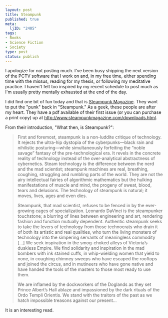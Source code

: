 ```yaml
--- 
layout: post
title: Steampunk
published: true
meta: 
  ljID: "2405"
tags: 
- Books
- Science Fiction
- Society
type: post
status: publish
---
```

I apologize for not posting much. I've been busy shipping the next version of the PCTV software that I work on and, in my free time, either spending time with the missus, reading for my thesis, or following my meditative practice. I haven't felt too inspired by my recent schedule to post much as I'm usually pretty mentally exhausted at the end of the day.

I did find one bit of fun today and that is <a href="http://www.steampunkmagazine.com/">Steampunk Magazine</a>. They want to put the "punk" back in "Steampunk." As a geek, these people are after my heart. They have a pdf available of their first issue (or you can purchase a print copy) up at <a href="http://www.steampunkmagazine.com/downloads.html">http://www.steampunkmagazine.com/downloads.html</a>.

From their introduction, "What then, is Steampunk?":
<blockquote>First and foremost, steampunk is a non-luddite critique of technology. It rejects the ultra-hip dystopia of the cyberpunks—black rain and nihilistic posturing—while simultaneously forfeiting the “noble savage” fantasy of the pre-technological era. It revels in the concrete reality of technology instead of the over-analytical abstractness of cybernetics. Steam technology is the difference between the nerd and the mad scientist; steampunk machines are real, breathing, coughing, struggling and rumbling parts of the world. They are not the airy intellectual fairies of algorithmic mathematics but the hulking manifestations of muscle and mind, the progeny of sweat, blood, tears and delusions. The technology of steampunk is natural; it moves, lives, ages and even dies.

Steampunk, that mad scientist, refuses to be fenced in by the ever-growing cages of specialization. Leonardo DaVinci is the steampunker touchstone; a blurring of lines between engineering and art, rendering fashion and function mutually dependent. Authentic steampunk seeks to take the levers of technology from those technocrats who drain it of both its artistic and real qualities, who turn the living monsters of technology into the simpering servants of meaningless commodity [...] We seek inspiration in the smog-choked alleys of Victoria’s duskless Empire. We find solidarity and inspiration in the mad bombers with ink stained cuffs, in whip-wielding women that yield to none, in coughing chimney sweeps who have escaped the rooftops and joined the circus, and in mutineers who have gone native and have handed the tools of the masters to those most ready to use them.

We are inflamed by the dockworkers of the Doglands as they set Prince Albert’s Hall ablaze and impassioned by the dark rituals of the Ordo Templi Orientis. We stand with the traitors of the past as we hatch impossible treasons against our present...</blockquote>
It is an interesting read.
